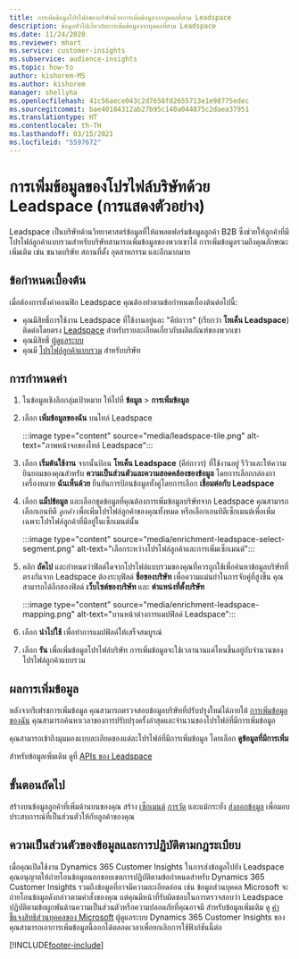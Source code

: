 ```yaml
---
title: การเพิ่มข้อมูลโปรไฟล์ของบริษัทด้วยการเพิ่มข้อมูลจากบุคคลที่สาม Leadspace
description: ข้อมูลทั่วไปเกี่ยวกับการเพิ่มข้อมูลจากบุคคลที่สาม Leadspace
ms.date: 11/24/2020
ms.reviewer: mhart
ms.service: customer-insights
ms.subservice: audience-insights
ms.topic: how-to
author: kishorem-MS
ms.author: kishorem
manager: shellyha
ms.openlocfilehash: 41c56aece043c2d7658fd2655713e1e98775edec
ms.sourcegitcommit: bae40184312ab27b95c140a044875c2daea37951
ms.translationtype: HT
ms.contentlocale: th-TH
ms.lasthandoff: 03/15/2021
ms.locfileid: "5597672"
---
```

# <a name="enrichment-of-company-profiles-with-leadspace-preview"></a>การเพิ่มข้อมูลของโปรไฟล์บริษัทด้วย Leadspace (การแสดงตัวอย่าง)

Leadspace เป็นบริษัทด้านวิทยาศาสตร์ข้อมูลที่ให้แพลตฟอร์มข้อมูลลูกค้า B2B ซึ่งช่วยให้ลูกค้าที่มีโปรไฟล์ลูกค้าแบบรวมสำหรับบริษัทสามารถเพิ่มข้อมูลของพวกเขาได้ การเพิ่มข้อมูลรวมถึงคุณลักษณะเพิ่มเติม เช่น ขนาดบริษัท สถานที่ตั้ง อุตสาหกรรม และอีกมากมาย

## <a name="prerequisites"></a>ข้อกำหนดเบื้องต้น

เมื่อต้องการตั้งค่าคอนฟิก Leadspace คุณต้องทำตามข้อกำหนดเบื้องต้นต่อไปนี้:

- คุณมีสิทธิ์การใช้งาน Leadspace ที่ใช้งานอยู่และ "คีย์ถาวร" (เรียกว่า **โทเค็น Leadspace**) ติดต่อโดยตรง [Leadspace](https://www.leadspace.com/products/leadspace-on-demand/) สำหรับรายละเอียดเกี่ยวกับผลิตภัณฑ์ของพวกเขา
- คุณมีสิทธิ์ [ผู้ดูแลระบบ](permissions.md#administrator)
- คุณมี [โปรไฟล์ลูกค้าแบบรวม](customer-profiles.md) สำหรับบริษัท

## <a name="configuration"></a>การกำหนดค่า

1. ในข้อมูลเชิงลึกกลุ่มเป้าหมาย ให้ไปที่ **ข้อมูล** > **การเพิ่มข้อมูล**

1. เลือก **เพิ่มข้อมูลของฉัน** บนไทล์ Leadspace

   :::image type="content" source="media/leadspace-tile.png" alt-text="ภาพหน้าจอของไทล์ Leadspace":::

1. เลือก **เริ่มต้นใช้งาน** จากนั้นป้อน **โทเค็น Leadspace** (คีย์ถาวร) ที่ใช้งานอยู่ รีวิวและให้ความยินยอมของคุณสำหรับ **ความเป็นส่วนตัวและความสอดคล้องของข้อมูล** โดยการเลือกกล่องกาเครื่องหมาย **ฉันเห็นด้วย** ยืนยันการป้อนข้อมูลทั้งคู่โดยการเลือก **เชื่อมต่อกับ Leadspace**

1. เลือก **แม็ปข้อมูล** และเลือกชุดข้อมูลที่คุณต้องการเพิ่มข้อมูลบริษัทจาก Leadspace คุณสามารถเลือกเอนทิตี *ลูกค้า* เพื่อเพิ่มโปรไฟล์ลูกค้าของคุณทั้งหมด หรือเลือกเอนทิตีเซ็กเมนต์เพื่อเพิ่มเฉพาะโปรไฟล์ลูกค้าที่มีอยู่ในเซ็กเมนต์นั้น

   :::image type="content" source="media/enrichment-leadspace-select-segment.png" alt-text="เลือกระหว่างโปรไฟล์ลูกค้าและการเพิ่มเซ็กเมนต์":::

1. คลิก **ถัดไป** และกำหนดว่าฟิลด์ใดจากโปรไฟล์แบบรวมของคุณที่ควรถูกใช้เพื่อค้นหาข้อมูลบริษัทที่ตรงกันจาก Leadspace ต้องระบุฟิลด์ **ชื่อของบริษัท** เพื่อความแม่นยำในการจับคู่ที่สูงขึ้น คุณสามารถได้อีกสองฟิลด์ **เว็บไซต์ของบริษัท** และ **ตำแหน่งที่ตั้งบริษัท**

   :::image type="content" source="media/enrichment-leadspace-mapping.png" alt-text="บานหน้าต่างการแมปฟิลด์ Leadspace":::
   
1. เลือก **นำไปใช้** เพื่อทำการแมปฟิลด์ให้เสร็จสมบูรณ์

1. เลือก **รัน** เพื่อเพิ่มข้อมูลโปรไฟล์บริษัท การเพิ่มข้อมูลจะใช้เวลานานแค่ไหนขึ้นอยู่กับจำนวนของโปรไฟล์ลูกค้าแบบรวม

## <a name="enrichment-results"></a>ผลการเพิ่มข้อมูล

หลังจากรีเฟรชการเพิ่มข้อมูล คุณสามารถตรวจสอบข้อมูลบริษัทที่ปรับปรุงใหม่ได้ภายใต้ [การเพิ่มข้อมูลของฉัน](enrichment-hub.md) คุณสามารถค้นหาเวลาของการปรับปรุงครั้งล่าสุดและจำนวนของโปรไฟล์ที่มีการเพิ่มข้อมูล

คุณสามารถเข้าถึงมุมมองแบบละเอียดของแต่ละโปรไฟล์ที่มีการเพิ่มข้อมูล โดยเลือก **ดูข้อมูลที่มีการเพิ่ม**

สำหรับข้อมูลเพิ่มเติม ดูที่ [APIs ของ Leadspace](https://support.leadspace.com/hc/en-us/sections/201997649-API)

## <a name="next-steps"></a>ขั้นตอนถัดไป

สร้างบนข้อมูลลูกค้าที่เพิ่มด้านบนของคุณ สร้าง [เซ็กเมนต์](segments.md) [การวัด](measures.md) และแม้กระทั่ง [ส่งออกข้อมูล](export-destinations.md) เพื่อมอบประสบการณ์ที่เป็นส่วนตัวให้กับลูกค้าของคุณ

## <a name="data-privacy-and-compliance"></a>ความเป็นส่วนตัวของข้อมูลและการปฏิบัติตามกฎระเบียบ

เมื่อคุณเปิดใช้งาน Dynamics 365 Customer Insights ในการส่งข้อมูลไปยัง Leadspace คุณอนุญาตให้ถ่ายโอนข้อมูลนอกขอบเขตการปฏิบัติตามข้อกำหนดสำหรับ Dynamics 365 Customer Insights รวมถึงข้อมูลที่อาจมีความละเอียดอ่อน เช่น ข้อมูลส่วนบุคคล Microsoft จะถ่ายโอนข้อมูลดังกล่าวตามคำสั่งของคุณ แต่คุณมีหน้าที่รับผิดชอบในการตรวจสอบว่า Leadspace ปฏิบัติตามข้อผูกพันด้านความเป็นส่วนตัวหรือความปลอดภัยที่คุณอาจมี สำหรับข้อมูลเพิ่มเติม ดู [คำชี้แจงสิทธิส่วนบุคคลของ Microsoft](https://go.microsoft.com/fwlink/?linkid=396732)
ผู้ดูแลระบบ Dynamics 365 Customer Insights ของคุณสามารถเอาการเพิ่มข้อมูลนี้ออกได้ตลอดเวลาเพื่อยกเลิกการใช้ฟังก์ชันนี้ต่อ


[!INCLUDE[footer-include](../includes/footer-banner.md)]